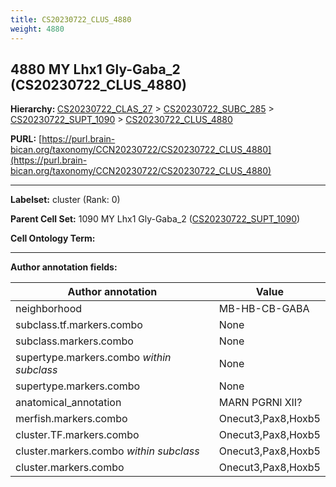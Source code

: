 ```yaml
---
title: CS20230722_CLUS_4880
weight: 4880
---
```

## 4880 MY Lhx1 Gly-Gaba_2 (CS20230722_CLUS_4880)
<b>Hierarchy: </b>
[CS20230722_CLAS_27](../CS20230722_CLAS_27) >
[CS20230722_SUBC_285](../CS20230722_SUBC_285) >
[CS20230722_SUPT_1090](../CS20230722_SUPT_1090) >
[CS20230722_CLUS_4880](../CS20230722_CLUS_4880)

**PURL:** [https://purl.brain-bican.org/taxonomy/CCN20230722/CS20230722_CLUS_4880](https://purl.brain-bican.org/taxonomy/CCN20230722/CS20230722_CLUS_4880)

---


**Labelset:** cluster (Rank: 0)

**Parent Cell Set:** 1090 MY Lhx1 Gly-Gaba_2 ([CS20230722_SUPT_1090](../CS20230722_SUPT_1090))



**Cell Ontology Term:** 

[MARKER GENES.]: #


---

[TRANSFERRED ANNOTATIONS.]: #


[AUTHOR ANNOTATION FIELDS.]: #


**Author annotation fields:**

| Author annotation | Value |
|-------------------|-------|
|neighborhood|MB-HB-CB-GABA|
|subclass.tf.markers.combo|None|
|subclass.markers.combo|None|
|supertype.markers.combo _within subclass_|None|
|supertype.markers.combo|None|
|anatomical_annotation|MARN PGRNl XII?|
|merfish.markers.combo|Onecut3,Pax8,Hoxb5|
|cluster.TF.markers.combo|Onecut3,Pax8,Hoxb5|
|cluster.markers.combo _within subclass_|Onecut3,Pax8,Hoxb5|
|cluster.markers.combo|Onecut3,Pax8,Hoxb5|
